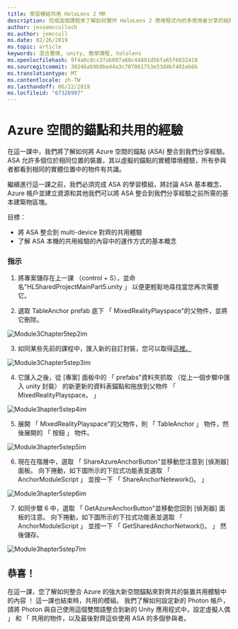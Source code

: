 ```yaml
---
title: 學習模組共用 HoloLens 2 MR
description: 完成這個課程來了解如何實作 HoloLens 2 應用程式內的多使用者分享的經驗。
author: jessemcculloch
ms.author: jemccull
ms.date: 02/26/2019
ms.topic: article
keywords: 混合實境, unity, 教學課程, hololens
ms.openlocfilehash: 9f4a0c0cc37ab097a60c44891d56fa65f6032418
ms.sourcegitcommit: 30246ab9b9be44a3c707061753e53d4bf401eb6b
ms.translationtype: MT
ms.contentlocale: zh-TW
ms.lasthandoff: 06/22/2019
ms.locfileid: "67326997"
---
```

# <a name="azure-spatial-anchors-and-shared-experiences"></a>Azure 空間的錨點和共用的經驗

在這一課中，我們將了解如何將 Azure 空間的錨點 (ASA) 整合到我們分享經驗。 ASA 允許多個位於相同位置的裝置，其以虛擬的錨點的實體環境體驗，所有參與者都看到相同的實體位置中的物件有共識。

繼續進行這一課之前，我們必須完成 ASA 的學習模組，將討論 ASA 基本概念、 Azure 帳戶並建立資源和其他我們可以將 ASA 整合到我們分享經驗之前所需的基本建築物區塊。

目標：

- 將 ASA 整合到 multi-device 對齊的共用體驗
- 了解 ASA 本機的共用經驗的內容中的運作方式的基本概念

### <a name="instructions"></a>指示

1. 將專案儲存在上一課 （control + S），並命名"HLSharedProjectMainPart5.unity 」 以便更輕鬆地尋找當您再次需要它。

2. 選取 TableAnchor prefab 底下 「 MixedRealityPlayspace"的父物件，並將它刪除。

![Module3Chapter5tep2im](images/module3chapter5step2im.PNG)

3. 如同某些先前的課程中，匯入新的自訂封裝，您可以取得[這裡。](placeholderlink)

![Module3Chapter5step3im](images/module3chapter5step3im.PNG)

4. 它匯入之後，從 [專案] 面板中的 「 prefabs"資料夾抓取 （從上一個步驟中匯入 unity 封裝） 的新更新的資料表錨點和拖放到父物件 「 MixedRealityPlayspace。 」

![Module3hapter5step4im](images/module3chapter5step4im.PNG)

5. 展開 「 MixedRealityPlayspace"的父物件，則 「 TableAnchor 」 物件，然後展開的 「 按鈕 」 物件。 

![Module3hapter5step5im](images/module3chapter5step5im.PNG)

6. 現在在階層中，選取 「 ShareAzureAnchorButton"並移動您注意到 [偵測器] 面板。 向下捲動，如下圖所示的下拉式功能表並選取 「 AnchorModuleScript 」 並按一下 「 ShareAnchorNetework()。 」

![Module3hapter5step6im](images/module3chapter5step6im.PNG)

7. 如同步驟 6 中，選取 「 GetAzureAnchorButton"並移動您回到 [偵測器] 面板的注意。 向下捲動，如下圖所示的下拉式功能表並選取 「 AnchorModuleScript 」 並按一下 「 GetSharedAnchorNetwork()。 」 然後儲存。

![Module3hapter5step7im](images/module3chapter5step7im.PNG)




## <a name="congratulations"></a>恭喜！

在這一課，您了解如何整合 Azure 的強大新空間錨點來對齊共的裝置共用體驗中的內容 ！ 這一課也結束時，共用的模組。 我們了解如何設定新的 Photon 帳戶，請將 Photon 與自己使用這個雙關語整合到新的 Unity 應用程式中，設定虛擬人偶 」 和 「 共用的物件，以及最後對齊這些使用 ASA 的多個參與者。 


